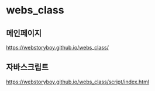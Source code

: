 # webs_class

## 메인페이지
https://webstoryboy.github.io/webs_class/

## 자바스크립트
https://webstoryboy.github.io/webs_class/script/index.html

